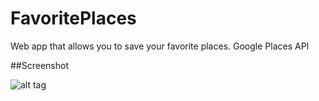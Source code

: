 FavoritePlaces
==============

Web app that allows you to save your favorite places. Google Places API

##Screenshot

![alt tag](http://www.luisgromero.com/site/wp-content/uploads/2014/06/favoriteplaces.gif)
